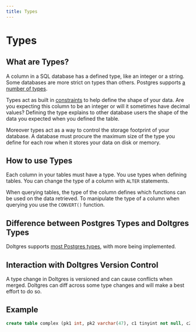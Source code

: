 ```yaml
---
title: Types
---
```


# Types

## What are Types?

A column in a SQL database has a defined type, like an integer or a string. Some databases are more
strict on types than others. Postgres supports [a number of
types](https://www.postgresql.org/docs/current/datatype.html).

Types act as built in [constraints](./constraints.md) to help define the shape of your data. Are you
expecting this column to be an integer or will it sometimes have decimal values? Defining the type
explains to other database users the shape of the data you expected when you defined the table.

Moreover types act as a way to control the storage footprint of your database. A database must
procure the maximum size of the type you define for each row when it stores your data on disk or
memory.

## How to use Types

Each column in your tables must have a type. You use types when defining tables. You can change the
type of a column with `ALTER` statements.

When querying tables, the type of the column defines which functions can be used on the data
retrieved. To manipulate the type of a column when querying you use the `CONVERT()` function.

## Difference between Postgres Types and Doltgres Types

Doltgres supports [most Postgres types](../../reference/sql-support/supported-types.md), with more
being implemented.

## Interaction with Doltgres Version Control

A type change in Doltgres is versioned and can cause conflicts when merged. Doltgres can diff across
some type changes and will make a best effort to do so.

## Example

```sql
create table complex (pk1 int, pk2 varchar(47), c1 tinyint not null, c2 datetime, c3 json, primary key(pk1, pk2));
```

